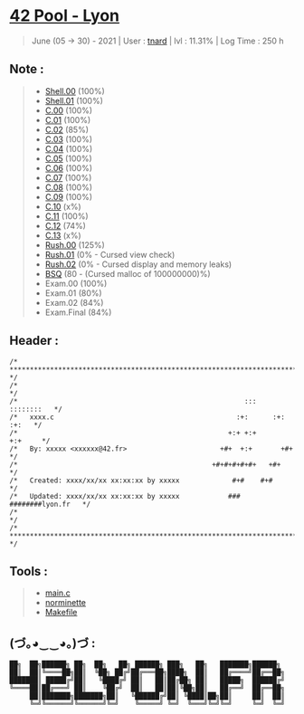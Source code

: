 # [42 Pool - Lyon](https://www.42lyon.fr/)
> June (05 -> 30) - 2021 | User : [tnard](https://profile.intra.42.fr/users/tnard/) | lvl : 11.31% | Log Time : 250 h

## Note :<br />
> - [Shell.00](https://github.com/PandeoF1/piscine-42/tree/main/shell00) (100%)<br />
> - [Shell.01](https://github.com/PandeoF1/piscine-42/tree/main/shell01) (100%)<br />
> - [C.00](https://github.com/PandeoF1/piscine-42/tree/main/c00) (100%)<br />
> - [C.01](https://github.com/PandeoF1/piscine-42/tree/main/c01) (100%)<br />
> - [C.02](https://github.com/PandeoF1/piscine-42/tree/main/c02) (85%)<br />
> - [C.03](https://github.com/PandeoF1/piscine-42/tree/main/c03) (100%)<br />
> - [C.04](https://github.com/PandeoF1/piscine-42/tree/main/c04) (100%)<br />
> - [C.05](https://github.com/PandeoF1/piscine-42/tree/main/c05) (100%)<br />
> - [C.06](https://github.com/PandeoF1/piscine-42/tree/main/c06) (100%)<br />
> - [C.07](https://github.com/PandeoF1/piscine-42/tree/main/c07) (100%)<br />
> - [C.08](https://github.com/PandeoF1/piscine-42/tree/main/c08) (100%)<br />
> - [C.09](https://github.com/PandeoF1/piscine-42/tree/main/c09) (100%)<br />
> - [C.10](https://github.com/PandeoF1/piscine-42/tree/main/c10) (x%)<br />
> - [C.11](https://github.com/PandeoF1/piscine-42/tree/main/c11) (100%)<br />
> - [C.12](https://github.com/PandeoF1/piscine-42/tree/main/c12) (74%)<br />
> - [C.13](https://github.com/PandeoF1/piscine-42/tree/main/c13) (x%)<br />
> - [Rush.00](https://github.com/PandeoF1/piscine-42/tree/main/rush00) (125%)<br />
> - [Rush.01](https://github.com/PandeoF1/piscine-42/tree/main/rush01) (0% - Cursed view check)<br />
> - [Rush.02](https://github.com/PandeoF1/piscine-42/tree/main/rush02) (0% - Cursed display and memory leaks)<br />
> - [BSQ](https://github.com/PandeoF1/piscine-42/tree/main/bsq) (80 - (Cursed malloc of 100000000)%)<br />
> - Exam.00 (100%)<br />
> - Exam.01 (80%)<br />
> - Exam.02 (84%)<br />
> - Exam.Final (84%)<br />

## Header :
```` 
/* ************************************************************************** */
/*                                                                            */
/*                                                        :::      ::::::::   */
/*   xxxx.c                                             :+:      :+:    :+:   */
/*                                                    +:+ +:+         +:+     */
/*   By: xxxxx <xxxxxx@42.fr>                       +#+  +:+       +#+        */
/*                                                +#+#+#+#+#+   +#+           */
/*   Created: xxxx/xx/xx xx:xx:xx by xxxxx             #+#    #+#             */
/*   Updated: xxxx/xx/xx xx:xx:xx by xxxxx            ###   ########lyon.fr   */
/*                                                                            */
/* ************************************************************************** */
````

## Tools :
 > - [main.c](https://www.notion.so/alexheritier/Main-C-944afbadae554ae5a7875256dd7db277) <br />
 > - [norminette](https://github.com/42School/norminette) <br />
 > - [Makefile](https://github.com/PandeoF1/makefile) <br />

## (づ｡◕‿‿◕｡)づ :
```
██╗  ██╗██████╗ ██╗  ██╗   ██╗ ██████╗ ███╗   ██╗   ███████╗██████╗ 
██║  ██║╚════██╗██║  ╚██╗ ██╔╝██╔═══██╗████╗  ██║   ██╔════╝██╔══██╗
███████║ █████╔╝██║   ╚████╔╝ ██║   ██║██╔██╗ ██║   █████╗  ██████╔╝
╚════██║██╔═══╝ ██║    ╚██╔╝  ██║   ██║██║╚██╗██║   ██╔══╝  ██╔══██╗
     ██║███████╗███████╗██║   ╚██████╔╝██║ ╚████║██╗██║     ██║  ██║
     ╚═╝╚══════╝╚══════╝╚═╝    ╚═════╝ ╚═╝  ╚═══╝╚═╝╚═╝     ╚═╝  ╚═╝
```
